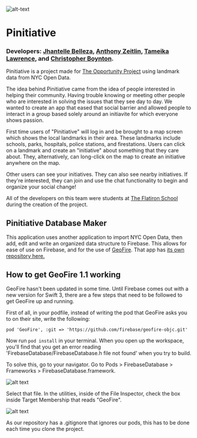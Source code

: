 ![alt-text](http://i.imgur.com/lJps0lY.png "Pinitiative")

# Pinitiative

### Developers: [Jhantelle Belleza](https://github.com/jhantelleb), [Anthony Zeitlin](https://github.com/Zeitlin1), [Tameika Lawrence](https://github.com/tameika), and [Christopher Boynton](https://github.com/chrisb616).

Pinitiative is a project made for [The Opportunity Project](http://opportunity.census.gov/) using landmark data from NYC Open Data.

The idea behind Pinitiative came from the idea of people interested in helping their community. Having trouble knowing or meeting other people who are interested in solving the issues that they see day to day. We wanted to create an app that eased that social barrier and allowed people to interact in a group based solely around an initiavite for which everyone shows passion.

First time users of "Pinitiative" will log in and be brought to a map screen which shows the local landmarks in their area. These landmarks include schools, parks, hospitals, police stations, and firestations. Users can click on a landmark and create an "initiative" about something that they care about. They, alternatively, can long-click on the map to create an initiative anywhere on the map.

Other users can see your initiatives. They can also see nearby initiatives. If they're interested, they can join and use the chat functionality to begin and organize your social change!

All of the developers on this team were students at [The Flatiron School](https://flatironschool.com/) during the creation of the project.

## Pinitiative Database Maker
This application uses another application to import NYC Open Data, then add, edit and write an organized data structure to Firebase. This allows for ease of use on Firebase, and for the use of [GeoFire](https://github.com/firebase/geofire-objc). That app has [its own repository here.](https://github.com/Chrisb616/PinitiativeDatabaseMaker)

## How to get GeoFire 1.1 working
GeoFire hasn't been updated in some time. Until Firebase comes out with a new version for Swift 3, there are a few steps that need to be followed to get GeoFire up and running.

First of all, in your podfile, instead of writing the pod that GeoFire asks you to on their site, write the following:

`pod 'GeoFire', :git => 'https://github.com/firebase/geofire-objc.git'`

Now run `pod install` in  your terminal. When you open up the workspace, you'll find that you get an error reading 'FirebaseDatabase/FirebaseDatabase.h file not found' when you try to build.

To solve this, go to your navigator. Go to Pods > FirebaseDatabase > Frameworks > FirebaseDatabase.framework. 

![alt text](http://i.imgur.com/ZrVnvc0.png "Find the FirebaseDatabase.framework")

Select that file. In the utilities, inside of the File Inspector, check the box inside Target Membership that reads "GeoFire". 

![alt text](http://i.imgur.com/KkoB6WW.png "Set the GeoFire Framwork to require.")

As our repository has a .gitignore that ignores our pods, this has to be done each time you clone the project.
